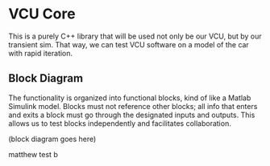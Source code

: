 # VCU Core

This is a purely C++ library that will be used not only be our VCU,
but by our transient sim. That way, we can test VCU software on a model
of the car with rapid iteration.

## Block Diagram

The functionality is organized into functional blocks, kind of like
a Matlab Simulink model. Blocks must not reference other blocks; all info
that enters and exits a block must go through the designated inputs and
outputs. This allows us to test blocks independently and facilitates
collaboration.

(block diagram goes here)

matthew test b
